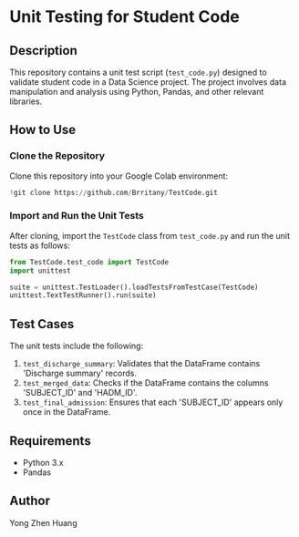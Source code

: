 
# Unit Testing for Student Code

## Description

This repository contains a unit test script (`test_code.py`) designed to validate student code in a Data Science project. The project involves data manipulation and analysis using Python, Pandas, and other relevant libraries.

## How to Use

### Clone the Repository
Clone this repository into your Google Colab environment:

```python
!git clone https://github.com/Brritany/TestCode.git
```

### Import and Run the Unit Tests
After cloning, import the `TestCode` class from `test_code.py` and run the unit tests as follows:

```python
from TestCode.test_code import TestCode
import unittest

suite = unittest.TestLoader().loadTestsFromTestCase(TestCode)
unittest.TextTestRunner().run(suite)
```

## Test Cases

The unit tests include the following:

1. `test_discharge_summary`: Validates that the DataFrame contains 'Discharge summary' records.
2. `test_merged_data`: Checks if the DataFrame contains the columns 'SUBJECT_ID' and 'HADM_ID'.
3. `test_final_admission`: Ensures that each 'SUBJECT_ID' appears only once in the DataFrame.

## Requirements

- Python 3.x
- Pandas

## Author

Yong Zhen Huang
